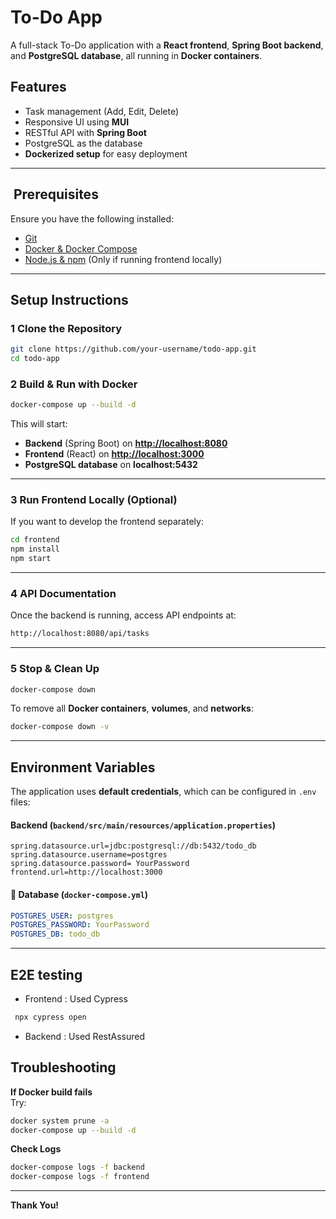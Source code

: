 # To-Do App

A full-stack To-Do application with a **React frontend**, **Spring Boot backend**, and **PostgreSQL database**, all running in **Docker containers**.

## Features

-  Task management (Add, Edit, Delete)
-  Responsive UI using **MUI**
-  RESTful API with **Spring Boot**
-  PostgreSQL as the database
-  **Dockerized setup** for easy deployment

---

## ️ Prerequisites

Ensure you have the following installed:

- [Git](https://git-scm.com/)
- [Docker & Docker Compose](https://www.docker.com/)
- [Node.js & npm](https://nodejs.org/) (Only if running frontend locally)

---

##  Setup Instructions

### 1 Clone the Repository

```bash
git clone https://github.com/your-username/todo-app.git
cd todo-app
```

### 2 Build & Run with Docker

```bash
docker-compose up --build -d
```

This will start:

-  **Backend** (Spring Boot) on [**http://localhost:8080**](http://localhost:8080)
-  **Frontend** (React) on [**http://localhost:3000**](http://localhost:3000)
-  **PostgreSQL database** on **localhost:5432**

---

### 3 Run Frontend Locally (Optional)

If you want to develop the frontend separately:

```bash
cd frontend
npm install
npm start
```

---

### 4 API Documentation

Once the backend is running, access API endpoints at:

```bash
http://localhost:8080/api/tasks
```

---

### 5 Stop & Clean Up

```bash
docker-compose down
```

To remove all **Docker containers**, **volumes**, and **networks**:

```bash
docker-compose down -v
```

---

##  Environment Variables

The application uses **default credentials**, which can be configured in `.env` files:

#### Backend (`backend/src/main/resources/application.properties`)

```properties
spring.datasource.url=jdbc:postgresql://db:5432/todo_db  
spring.datasource.username=postgres
spring.datasource.password= YourPassword
frontend.url=http://localhost:3000
```

#### 🔹 Database (`docker-compose.yml`)

```yaml
POSTGRES_USER: postgres
POSTGRES_PASSWORD: YourPassword
POSTGRES_DB: todo_db
```

---

## E2E testing 

- Frontend : Used Cypress
```bash
 npx cypress open
```
- Backend : Used RestAssured

## Troubleshooting

**If Docker build fails**\
Try:

```bash
docker system prune -a
docker-compose up --build -d
```

**Check Logs**

```bash
docker-compose logs -f backend
docker-compose logs -f frontend
```

---


**Thank You!** 

